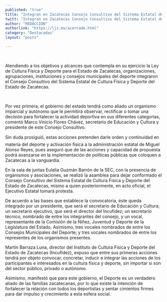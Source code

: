 ```yaml
---
published: "true"
title: "Integran en Zacatecas Consejo Consultivo del Sistema Estatal de Cultura Física y Deporte "
twitt: "Integran en Zacatecas Consejo Consultivo del Sistema Estatal de Cultura Física y Deporte "
author: "REDACCION"
authorlink: "https://ljz.mx/acercade.html"
category: "Destacadas"
layout: "posts"

---
```



   


Atendiendo a los objetivos y alcances que contempla en su ejercicio la Ley de Cultura Física y Deporte para el Estado de Zacatecas, organizaciones, agrupaciones, instituciones y consejos municipales del deporte integraron el Consejo Consultivo del Sistema Estatal de Cultura Física y Deporte del Estado de Zacatecas.

 


  Por vez primera, el gobierno del estado tendrá como aliado un organismo imparcial y autónomo que le permitirá observar, rectificar o tomar una decisión para fortalecer la actividad deportiva en sus diferentes categorías, comentó Marco Vinicio Flores Chávez, secretario de Educación y Cultura y presidente de este Consejo Consultivo.



  Sin duda prosiguió, estas acciones pretenden darle orden y continuidad en materia del deporte y activación física a la administración estatal de Miguel Alonso Reyes, pues aseguró que de las acciones y capacidad de propuesta podrá avanzarse en la implementación de políticas públicas que coloquen a Zacatecas a la vanguardia.



  En la sala de juntas Eulalia Guzmán Barrón de la SEC, con la presencia de organismos y asociaciones, se realizó la asamblea para dejar conformado el Consejo Consultivo del Sistema Estatal de Cultura Física y Deporte del Estado de Zacatecas, mismo a quien posteriormente, en acto oficial, el Ejecutivo Estatal tomará protesta.



  De acuerdo a las bases que establece la convocatoria, éste queda integrado por un presidente, que será el secretario de Educación y Cultura; un secretario ejecutivo, que será el director del Incufidez; un secretario técnico, nombrado de entre los integrantes del consejo, y un vocal, representante de la Comisión de la Niñez, Juventud y Deporte de la Legislatura del Estado. Asimismo, tres vocales nombrados de entre los Consejos Municipales del Deporte; y tres vocales nombrados de entre los representes de los organismos presentes.



  Martín Barraza Luna, director del Instituto de Cultura Física y Deporte del Estado de Zacatecas (Incufidez), expuso que entre sus primeras acciones tendrá por objeto convocar, concretar, inducir e integrar las acciones de los participantes e interesados en la cultura física y deporte, sin importar si son del sector público, privado o autónomo.



  Asimismo, manifestó que para este gobierno, el Deporte es un verdadero aliado de las familias zacatecanas, por lo que existe la intención de fortalecer la relación con todos los deportistas y sentar cimientos firmes para dar impulso y crecimiento a esta esfera social.

